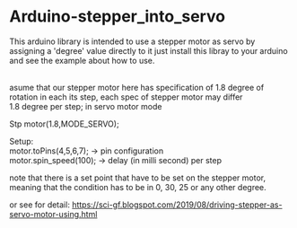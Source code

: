 # Arduino-stepper_into_servo

This arduino library is intended to use a stepper motor as servo by assigning a 'degree' value directly to it
just install this libray to your arduino and see the example about how to use.

<br>asume that our stepper motor here has specification of 1.8 degree of rotation in each its step, each spec of stepper motor may differ
<br>1.8 degree per step; in servo motor mode

Stp motor(1.8,MODE_SERVO);


Setup:
 <br> motor.toPins(4,5,6,7);      -> pin configuration
 <br> motor.spin_speed(100);      -> delay (in milli second) per step
  
 note that there is a set point that have to be set on the stepper motor, meaning that the condition has to be in 0, 30, 25 or any other degree.

or see for detail:
https://sci-gf.blogspot.com/2019/08/driving-stepper-as-servo-motor-using.html
